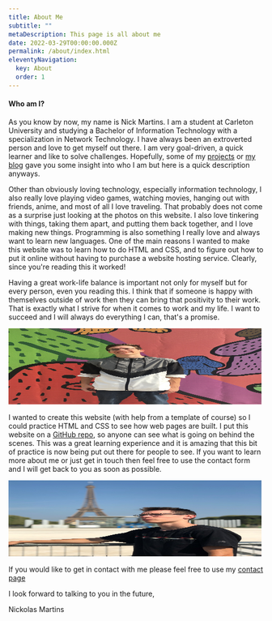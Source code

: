 ```yaml
---
title: About Me
subtitle: ""
metaDescription: This page is all about me
date: 2022-03-29T00:00:00.000Z
permalink: /about/index.html
eleventyNavigation:
  key: About
  order: 1
---
```

#### Who am I?

As you know by now, my name is Nick Martins. I am a student at Carleton University and studying a Bachelor of Information Technology with a specialization in Network Technology. I have always been an extroverted person and love to get myself out there.  I am very goal-driven, a quick learner and like to solve challenges. Hopefully, some of my [projects](https://nickmartins.netlify.app/projects/) or [my blog](https://nickmartins.netlify.app/blog/) gave you some insight into who I am but here is a quick description anyways.

Other than obviously loving technology, especially information technology, I also really love playing video games, watching movies, hanging out with friends, anime, and most of all I love traveling. That probably does not come as a surprise just looking at the photos on this website. I also love tinkering with things, taking them apart, and putting them back together, and I love making new things. Programming is also something I really love and always want to learn new languages. One of the main reasons I wanted to make this website was to learn how to do HTML and CSS, and to figure out how to put it online without having to purchase a website hosting service. Clearly, since you're reading this it worked!

Having a great work-life balance is important not only for myself but for every person, even you reading this. I think that if someone is happy with themselves outside of work then they can bring that positivity to their work. That is exactly what I strive for when it comes to work and my life. I want to succeed and I will always do everything I can, that's a promise.

<img src="/static/img/img_2272.jpg" width="500" height="150" class="center">

I wanted to create this website (with help from a template of course) so I could practice HTML and CSS to see how web pages are built. I put this website on a [GitHub repo](https://github.com/nick-martins/nickmar-netlify-website), so anyone can see what is going on behind the scenes. This was a great learning experience and it is amazing that this bit of practice is now being put out there for people to see. If you want to learn more about me or just get in touch then feel free to use the contact form and I will get back to you as soon as possible.

<img src="/static/img/img_9822.jpg" width="500" height="150" class="center">

I﻿f you would like to get in contact with me please feel free to use my [contact page](https://www.nickmartins.com/contact/)

I﻿ look forward to talking to you in the future,

N﻿ickolas Martins